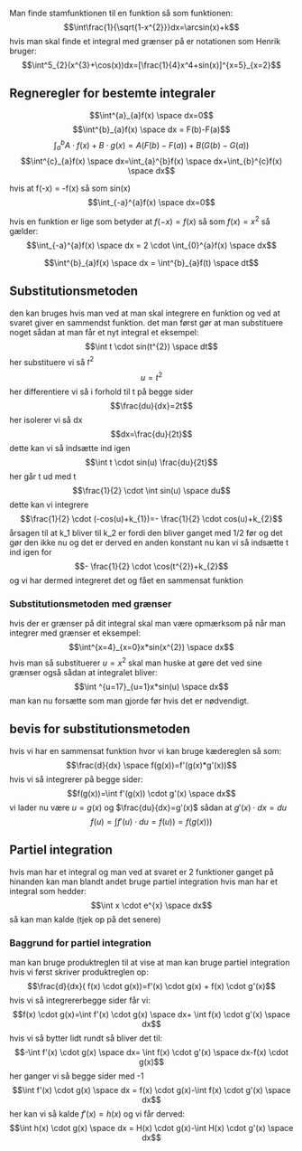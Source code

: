 Man finde stamfunktionen til en funktion så som funktionen:
$$\int\frac{1}{\sqrt{1-x^{2}}}dx=\arcsin(x)+k$$
hvis man skal finde et integral med grænser på er notationen som Henrik bruger:
 $$\int^5_{2}(x^{3}+\cos(x))dx=[\frac{1}{4}x^4+sin(x)]^{x=5}_{x=2}$$

## Regneregler for bestemte integraler
$$\int^{a}_{a}f(x) \space dx=0$$
$$\int^{b}_{a}f(x) \space dx = F(b)-F(a)$$
$$\int^{b}_{a}A \cdot f(x)+B \cdot g(x)=A(F(b)-F(a))+B(G(b)-G(a))$$
$$\int^{c}_{a}f(x) \space dx=\int_{a}^{b}f(x) \space dx+\int_{b}^{c}f(x) \space dx$$

hvis at f(-x) = -f(x) så som sin(x)
$$\int_{-a}^{a}f(x) \space dx=0$$

hvis en funktion er lige som betyder at $f(-x)=f(x)$ så som $f(x)=x^{2}$ så gælder:
$$\int_{-a}^{a}f(x) \space dx = 2 \cdot \int_{0}^{a}f(x) \space dx$$

$$\int^{b}_{a}f(x) \space dx = \int^{b}_{a}f(t) \space dt$$


## Substitutionsmetoden
den kan bruges hvis man ved at man skal integrere en funktion og ved at svaret giver en sammendst funktion.
det man først gør at man substituere noget sådan at man får et nyt integral
et eksempel:
$$\int t \cdot sin(t^{2}) \space dt$$
her substituere vi så $t^{2}$
$$u=t^{2}$$
her differentiere vi så i  forhold til t på begge sider
$$\frac{du}{dx}=2t$$
her isolerer vi så dx
$$dx=\frac{du}{2t}$$
dette kan vi så indsætte ind igen
$$\int t \cdot sin(u) \frac{du}{2t}$$
her går t ud med t
$$\frac{1}{2} \cdot \int sin(u) \space du$$
dette kan vi integrere
$$\frac{1}{2} \cdot (-cos(u)+k_{1})=- \frac{1}{2} \cdot cos(u)+k_{2}$$
årsagen til at k_1 bliver til k_2 er fordi den bliver ganget med 1/2 før og det gør den ikke nu og det er derved en anden konstant
nu kan vi så indsætte t ind igen for
$$- \frac{1}{2} \cdot \cos(t^{2})+k_{2}$$
og vi har dermed integreret det og fået en sammensat funktion


### Substitutionsmetoden med grænser
hvis der er grænser på dit integral skal man være opmærksom på når man integrer med grænser
et eksempel:
$$\int^{x=4}_{x=0}x*sin(x^{2}) \space dx$$
hvis man så substituerer $u=x^{2}$ skal man huske at gøre det ved sine grænser også sådan at integralet bliver:
$$\int ^{u=17}_{u=1}x*sin(u) \space dx$$
man kan nu forsætte som man gjorde før hvis det er nødvendigt.



## bevis for substitutionsmetoden
hvis vi har en sammensat funktion hvor vi kan bruge kædereglen så som:
$$\frac{d}{dx} \space f(g(x))=f'(g(x)*g'(x))$$
hvis vi så integrerer på begge sider:
$$f(g(x))=\int f'(g(x)) \cdot g'(x) \space dx$$
vi lader nu være $u=g(x)$ og $\frac{du}{dx}=g'(x)$ sådan at $g'(x) \cdot dx = du$
$$f(u)=\int f'(u) \cdot du=f(u))=f(g(x)))$$

## Partiel integration
hvis man har et integral og man ved at svaret er 2 funktioner ganget på hinanden kan man blandt andet bruge partiel integration
hvis man har et integral som hedder:
$$\int x \cdot e^{x} \space dx$$
så kan man kalde 
(tjek op på det senere)


### Baggrund for partiel integration
man kan bruge produktreglen til at vise at man kan bruge partiel integration
hvis vi først skriver produktreglen op:
$$\frac{d}{dx}( f(x) \cdot g(x))=f'(x) \cdot g(x) + f(x) \cdot g'(x)$$
hvis vi så integrererbegge sider får vi:
$$f(x) \cdot g(x)=\int f'(x) \cdot g(x) \space dx+ \int f(x) \cdot g'(x) \space dx$$
hvis vi så bytter lidt rundt så bliver det til:
$$-\int f'(x) \cdot g(x) \space dx= \int f(x) \cdot g'(x) \space dx-f(x) \cdot g(x)$$
her ganger vi så begge sider med -1
$$\int f'(x) \cdot g(x) \space dx = f(x) \cdot g(x)-\int f(x) \cdot g'(x) \space dx$$
her kan vi så kalde $f'(x)=h(x)$
og vi får derved:
$$\int h(x) \cdot g(x) \space dx = H(x) \cdot g(x)-\int H(x) \cdot g'(x) \space dx$$

